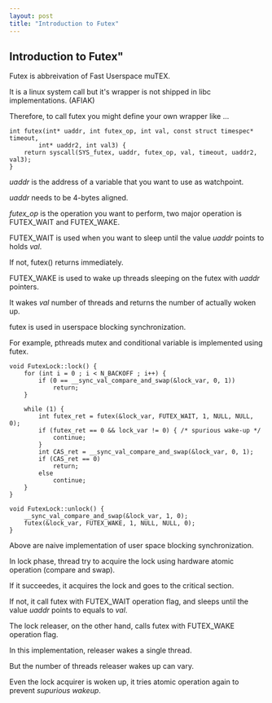 ```yaml
---
layout: post
title: "Introduction to Futex"
---
```


## Introduction to Futex"

Futex is abbreivation of Fast Userspace muTEX.

It is a linux system call but it's wrapper is not shipped in libc implementations. (AFIAK)

Therefore, to call futex you might define your own wrapper like ...

```
int futex(int* uaddr, int futex_op, int val, const struct timespec* timeout,
		int* uaddr2, int val3) {
	return syscall(SYS_futex, uaddr, futex_op, val, timeout, uaddr2, val3);
}
```

_uaddr_ is the address of a variable that you want to use as watchpoint.

_uaddr_ needs to be 4-bytes aligned.

_futex_op_ is the operation you want to perform, two major operation is FUTEX_WAIT and FUTEX_WAKE.

FUTEX_WAIT is used when you want to sleep until the value _uaddr_ points to holds _val_.

If not, futex() returns immediately.

FUTEX_WAKE is used to wake up threads sleeping on the futex with _uaddr_ pointers.

It wakes _val_ number of threads and returns the number of actually woken up.

futex is used in userspace blocking synchronization.

For example, pthreads mutex and conditional variable is implemented using futex.

```
void FutexLock::lock() {
	for (int i = 0 ; i < N_BACKOFF ; i++) {
		if (0 == __sync_val_compare_and_swap(&lock_var, 0, 1))
			return;
	}

	while (1) {
		int futex_ret = futex(&lock_var, FUTEX_WAIT, 1, NULL, NULL, 0);
		if (futex_ret == 0 && lock_var != 0) { /* spurious wake-up */
			continue;
		}
		int CAS_ret = __sync_val_compare_and_swap(&lock_var, 0, 1);
		if (CAS_ret == 0)
			return;
		else
			continue;
	}
}

void FutexLock::unlock() {
	__sync_val_compare_and_swap(&lock_var, 1, 0);
	futex(&lock_var, FUTEX_WAKE, 1, NULL, NULL, 0);
}
```

Above are naive implementation of user space blocking synchronization.

In lock phase, thread try to acquire the lock using hardware atomic operation (compare and swap).

If it succeedes, it acquires the lock and goes to the critical section.

If not, it call futex with FUTEX_WAIT operation flag, and sleeps until the value _uaddr_ points to equals to _val_.

The lock releaser, on the other hand, calls futex with FUTEX_WAKE operation flag.

In this implementation, releaser wakes a single thread.

But the number of threads releaser wakes up can vary.

Even the lock acquirer is woken up, it tries atomic operation again to prevent _supurious wakeup_.
